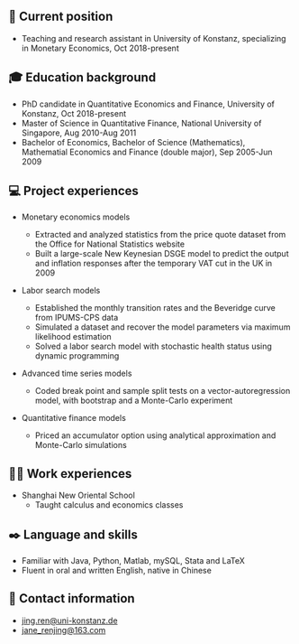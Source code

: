 ## :office: Current position 
- Teaching and research assistant in University of Konstanz, specializing in Monetary Economics, Oct 2018-present

##	:mortar_board: Education background
- PhD candidate in Quantitative Economics and Finance, University of Konstanz, Oct 2018-present
- Master of Science in Quantitative Finance, National University of Singapore, Aug 2010-Aug 2011
- Bachelor of Economics, Bachelor of Science (Mathematics), Mathematial Economics and Finance (double major), Sep 2005-Jun 2009

## :computer: Project experiences
- Monetary economics models
  - Extracted and analyzed statistics from the price quote dataset from the Office for National Statistics website
  - Built a large-scale New Keynesian DSGE model to predict the output and inflation responses after the temporary
VAT cut in the UK in 2009

- Labor search models
  - Established the monthly transition rates and the Beveridge curve from IPUMS-CPS data 
  - Simulated a dataset and recover the model parameters via maximum likelihood estimation 
  - Solved a labor search model with stochastic health status using dynamic programming

- Advanced time series models
  - Coded break point and sample split tests on a vector-autoregression model, with bootstrap and a Monte-Carlo experiment

- Quantitative finance models
  - Priced an accumulator option using analytical approximation and Monte-Carlo simulations

## :woman_teacher: Work experiences
- Shanghai New Oriental School
  - Taught calculus and economics classes

## :black_nib: Language and skills
- Familiar with Java, Python, Matlab, mySQL, Stata and LaTeX
- Fluent in oral and written English, native in Chinese

## :e-mail: Contact information
- [jing.ren@uni-konstanz.de](mailto:jing.ren@uni-konstanz.de)
- [jane_renjing@163.com](mailto:jane_renjing@163.com)
